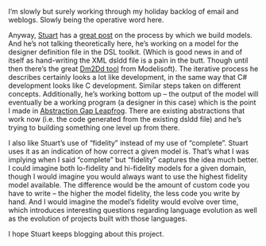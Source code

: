 I’m slowly but surely working through my holiday backlog of email and
weblogs. Slowly being the operative word here.

Anyway, [Stuart](http://blogs.msdn.com/stuart_kent/) has a [great
post](http://blogs.msdn.com/stuart_kent/archive/2005/12/22/506687.aspx)
on the process by which we build models. And he’s not talking
theoretically here, he’s working on a model for the designer definition
file in the DSL toolkit. (Which is good news in and of itself as
hand-writing the XML dsldd file is a pain in the butt. Though until then
there’s the great [Dm2Dd tool](http://www.modelisoft.com/Dmd2dd.aspx)
from Modelisoft). The iterative process he describes certainly looks a
lot like development, in the same way that C\# development looks like C
development. Similar steps taken on different concepts. Additionally,
he’s working bottom up – the output of the model will eventually be a
working program (a designer in this case) which is the point I made in
[Abstraction Gap
Leapfrog](http://devhawk.net/2005/12/20/Abstraction+Gap+Leapfrog.aspx).
There are existing abstractions that work now (i.e. the code generated
from the existing dsldd file) and he’s trying to building something one
level up from there.

I also like Stuart’s use of “fidelity” instead of my use of “complete”.
Stuart uses it as an indication of how correct a given model is. That’s
what I was implying when I said “complete” but “fidelity” captures the
idea much better. I could imagine both lo-fidelity and hi-fidelity
models for a given domain, though I would imagine you would always want
to use the highest fidelity model available. The difference would be the
amount of custom code you have to write – the higher the model fidelity,
the less code you write by hand. And I would imagine the model’s
fidelity would evolve over time, which introduces interesting questions
regarding language evolution as well as the evolution of projects built
with those languages.

I hope Stuart keeps blogging about this project.
